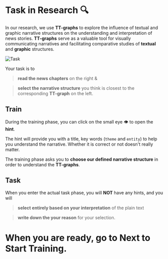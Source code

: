 # Task in Research 🔍

In our research, we use **TT-graphs** to explore the influence of textual and graphic narrative structures on the understanding and interpretation of news stories. **TT-graphs** serve as a valuable tool for visually communicating narratives and facilitating comparative studies of **textual** and **graphic** structures.

![Task](/user_study_narrative_sketch/images/task.png)

Your task is to

> **read the news chapters** on the right &

> **select the narrative structure** you think is closest to the corresponding **TT-graph** on the left.

## Train

During the training phase, you can click on the small eye 👁️ to open the **hint**.

The hint will provide you with a title, key words (`theme` and `entity`) to help you understand the narrative. Whether it is correct or not doesn't really matter.

The training phase asks you to **choose our defined narrative structure** in order to understand the **TT-graphs**.

## Task

When you enter the actual task phase, you will **NOT** have any hints, and you will

> **select entirely based on your interpretation** of the plain text

> **write down the your reason** for your selection.

# When you are ready, go to Next to Start Training.
